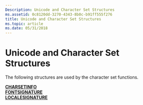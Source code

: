 ```yaml
---
Description: Unicode and Character Set Structures
ms.assetid: 0c8120dd-3270-4343-8b0c-b91ff555f276
title: Unicode and Character Set Structures
ms.topic: article
ms.date: 05/31/2018
---
```


# Unicode and Character Set Structures

The following structures are used by the character set functions.

<dl>

[**CHARSETINFO**](/windows/desktop/api/Wingdi/ns-wingdi-tagcharsetinfo)  
[**FONTSIGNATURE**](/windows/desktop/api/Wingdi/ns-wingdi-tagfontsignature)  
[**LOCALESIGNATURE**](/windows/desktop/api/Wingdi/ns-wingdi-taglocalesignature)  
</dl>

 

 




